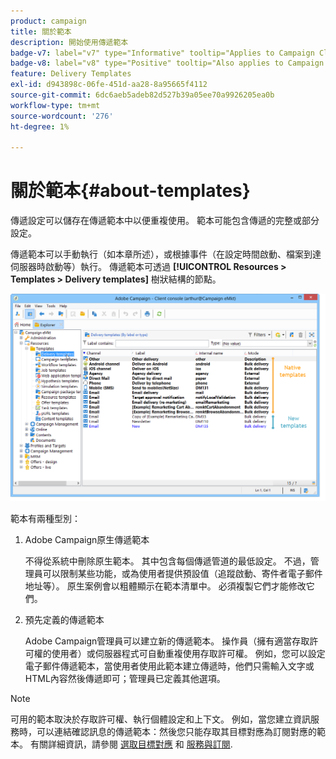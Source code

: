 ```yaml
---
product: campaign
title: 關於範本
description: 開始使用傳遞範本
badge-v7: label="v7" type="Informative" tooltip="Applies to Campaign Classic v7"
badge-v8: label="v8" type="Positive" tooltip="Also applies to Campaign v8"
feature: Delivery Templates
exl-id: d943898c-06fe-451d-aa28-8a95665f4112
source-git-commit: 6dc6aeb5adeb82d527b39a05ee70a9926205ea0b
workflow-type: tm+mt
source-wordcount: '276'
ht-degree: 1%

---
```


# 關於範本{#about-templates}



傳遞設定可以儲存在傳遞範本中以便重複使用。 範本可能包含傳遞的完整或部分設定。

傳遞範本可以手動執行（如本章所述），或根據事件（在設定時間啟動、檔案到達伺服器時啟動等）執行。 傳遞範本可透過 **[!UICONTROL Resources > Templates > Delivery templates]** 樹狀結構的節點。

![](assets/s_user_template_list.png)

範本有兩種型別：

1. Adobe Campaign原生傳遞範本

   不得從系統中刪除原生範本。 其中包含每個傳遞管道的最低設定。 不過，管理員可以限制某些功能，或為使用者提供預設值（追蹤啟動、寄件者電子郵件地址等）。 原生案例會以粗體顯示在範本清單中。 必須複製它們才能修改它們。

1. 預先定義的傳遞範本

   Adobe Campaign管理員可以建立新的傳遞範本。 操作員（擁有適當存取許可權的使用者）或伺服器程式可自動重複使用存取許可權。 例如，您可以設定電子郵件傳遞範本，當使用者使用此範本建立傳遞時，他們只需輸入文字或HTML內容然後傳遞即可；管理員已定義其他選項。

>[!NOTE]
>
>可用的範本取決於存取許可權、執行個體設定和上下文。 例如，當您建立資訊服務時，可以連結確認訊息的傳遞範本：然後您只能存取其目標對應為訂閱對應的範本。 有關詳細資訊，請參閱 [選取目標對應](selecting-a-target-mapping.md) 和 [服務與訂閱](about-services-and-subscriptions.md).
